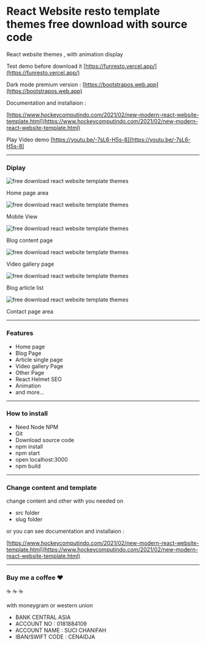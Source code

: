 # React Website resto template themes free download with source code

React website themes , with animation display

Test demo before download it [https://funresto.vercel.app/](https://funresto.vercel.app/)

Dark mode premium version : [https://bootstrapos.web.app](https://bootstrapos.web.app)

Documentation and installaion :

[https://www.hockeycomputindo.com/2021/02/new-modern-react-website-template.html](https://www.hockeycomputindo.com/2021/02/new-modern-react-website-template.html)

Play Video demo [https://youtu.be/-7sL6-H5s-8](https://youtu.be/-7sL6-H5s-8)

-----------------------------------------------------

### Diplay

![free download react website template themes](https://1.bp.blogspot.com/-PMXaMOgWuSw/YCvqkcrIcyI/AAAAAAAAM3c/24biEneGpmI9zK3Rnx3-ifyW0xuNCaKdACLcBGAsYHQ/s1348/new%2Breact%2Bwebsite%2Btemplate%2Bfree%2Bdownload%2BSEO%2B%25287%2529.png)

Home page area

![free download react website template themes](https://1.bp.blogspot.com/-6FfFkAJLRno/YCvqi9IqroI/AAAAAAAAM3M/CyhwGy2ON58kL2m5xubmloJYJrwISHhvwCLcBGAsYHQ/s1260/new%2Breact%2Bwebsite%2Btemplate%2Bfree%2Bdownload%2BSEO%2B%25283%2529.png)

Mobile View

![free download react website template themes](https://1.bp.blogspot.com/-w_AXlPFjPEI/YCvqkVi0AEI/AAAAAAAAM3Y/Jl8Mts4NRns0afF9svq6Dijk_JpqNiCYwCLcBGAsYHQ/s1348/new%2Breact%2Bwebsite%2Btemplate%2Bfree%2Bdownload%2BSEO%2B%25286%2529.png)

Blog content page

![free download react website template themes](https://1.bp.blogspot.com/-sAmhHUvgQTg/YCvqj-tYECI/AAAAAAAAM3U/ZCRT_LmMAbMJebJGtjnOMJDB63r_5IZ1QCLcBGAsYHQ/s1348/new%2Breact%2Bwebsite%2Btemplate%2Bfree%2Bdownload%2BSEO%2B%25285%2529.png)

Video gallery page


![free download react website template themes](https://1.bp.blogspot.com/-Ea0i_rPyhwo/YCvqiolW_7I/AAAAAAAAM3I/PXDF7M8yDBYHM713dZ53jdA97aKTtNeyQCLcBGAsYHQ/s844/new%2Breact%2Bwebsite%2Btemplate%2Bfree%2Bdownload%2BSEO%2B%25282%2529.png)

Blog article list

![free download react website template themes](https://1.bp.blogspot.com/-GzitLX4K2hU/YCvqjJKtGgI/AAAAAAAAM3Q/1mKlzQVNdiAWZ8_Ul9spcUShq8D7vyPwwCLcBGAsYHQ/s1348/new%2Breact%2Bwebsite%2Btemplate%2Bfree%2Bdownload%2BSEO%2B%25284%2529.png)

Contact page area

----------------------------------------------------

### Features 

+ Home page
+ Blog Page
+ Article single page
+ Video gallery Page
+ Other Page
+ React Helmet SEO
+ Animation
+ and more...

-----------------------------------------------------

### How to install

+ Need Node NPM
+ Git
+ Download source code
+ npm install
+ npm start
+ open localhost:3000
+ npm build

----------------------------------------------------

### Change content and template

change content and other with you needed on
+ src folder
+ slug folder

or you can see documentation and installaion :

[https://www.hockeycomputindo.com/2021/02/new-modern-react-website-template.html](https://www.hockeycomputindo.com/2021/02/new-modern-react-website-template.html)


-----------------------------------------


### Buy me a coffee :hearts:

:coffee: :coffee: :coffee: 

with moneygram or western union

+ BANK CENTRAL ASIA
+ ACCOUNT NO : 0181884109
+ ACCOUNT NAME : SUCI CHANIFAH
+ IBAN/SWIFT CODE : CENAIDJA
